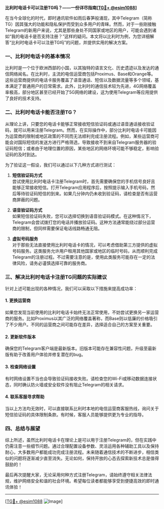 **比利时电话卡可以注册TG吗？——一份详尽指南[[TG💪+ @esim1088](https://t.me/s/esim1088)]**

在当今全球化的时代，即时通讯软件如雨后春笋般涌现，其中Telegram（简称TG）因其强大的功能和隐私保护而受到众多用户的青睐。然而，对于一些刚接触Telegram的新用户来说，尤其是那些身处不同国家或地区的用户，可能会遇到诸如“我的电话卡是否支持注册？”这样的疑问。本文将以比利时为例，为您详细解答“比利时电话卡可以注册TG吗”的问题，并提供实用的解决方案。

### 一、比利时电话卡的基本情况

比利时是一个位于欧洲西部的小国，以其独特的语言文化、历史遗迹以及发达的通信网络闻名。在比利时，主流的电信运营商包括Proximus、Base和Orange等。这些运营商提供的电话卡服务覆盖了语音通话、短信以及数据流量等多个领域，基本满足了普通用户的日常需求。此外，比利时的通信技术较为先进，4G网络覆盖率极高，部分地区甚至已经开始了5G网络的建设，这为使用Telegram等应用提供了良好的技术支持。

### 二、比利时电话卡能否注册TG？

从理论上讲，只要您的电话卡能够正常接收短信验证码或通过语音通话接收验证码，就可以用来注册Telegram。然而，在实际操作中，部分比利时电话卡可能因为运营商的限制或地区政策的不同而无法顺利完成注册流程。例如，某些运营商可能会对国际短信的发送方进行严格筛选，导致接收不到来自Telegram服务器的验证码短信；或者由于地理位置的原因，某些地区的网络环境可能不够稳定，影响验证码的及时到达。

为了验证这一假设，我们可以通过以下几种方式进行测试：

1. **短信验证码方式**  
   尝试使用比利时电话卡注册Telegram时，首先需要确保您的手机信号良好且能够正常接收短信。打开Telegram应用程序后，按照提示输入手机号码，然后等待验证码短信的到来。如果几分钟内仍未收到验证码，请检查是否有运营商屏蔽的问题。

2. **语音验证码方式**  
   如果短信验证码失败，您可以选择切换到语音验证码模式。在这种情况下，Telegram会尝试拨打您的电话并播放验证码。这种方法通常能绕过部分运营商的限制，但同样需要保证电话线路畅通无阻。

3. **虚拟号码服务**  
   对于那些无法直接使用比利时电话卡的情况，可以考虑借助第三方提供的虚拟号码服务。这类服务允许用户租用其他国家或地区的临时号码，从而顺利完成Telegram的注册过程。不过需要注意的是，使用此类服务可能存在一定的法律风险，请务必谨慎选择可靠的服务商。

### 三、解决比利时电话卡注册TG问题的实际建议

针对上述可能出现的各种情况，我们可以采取以下措施来提高成功率：

#### 1. 更换运营商
如果您发现当前使用的比利时电话卡始终无法正常使用，不妨尝试更换另一家运营商的服务。比如Proximus以其广泛的网络覆盖著称，而Base则以低廉的价格吸引了不少用户。不同的运营商之间可能存在差异，选择适合自己的方案至关重要。

#### 2. 更新软件版本
确保您的Telegram客户端是最新版本。旧版本可能存在兼容性问题，升级至最新版有助于改善用户体验并修复潜在的bug。

#### 3. 检查网络设置
有时网络设置不当也会导致验证码接收失败。请检查您的Wi-Fi或移动数据连接状态，同时确认防火墙或安全软件没有阻止Telegram的相关请求。

#### 4. 联系客服寻求帮助
当以上方法均无效时，可以直接联系比利时本地的电信运营商客服热线，询问关于短信验证码的具体限制条款。有时候，客服人员能够提供更为专业的指导。

### 四、总结与展望

综上所述，虽然比利时电话卡在理论上是可以用于注册Telegram的，但在实践中仍需注意一些细节问题。通过合理配置设备参数、灵活运用各种辅助工具以及保持耐心，大多数用户都能成功完成注册流程。未来随着通信技术的不断进步，相信类似的问题将逐渐减少直至消失。无论如何，保持开放的心态去探索新技术总是值得鼓励的！

最后再次提醒大家，无论采用何种方式注册Telegram，请始终遵守相关法律法规，维护网络安全和谐的社会环境。希望每位读者都能够享受到便捷高效的即时通讯体验！

---

[[TG💪+ @esim1088](https://t.me/s/esim1088) ![Image](https://i.postimg.cc/4NQfJmqS/Snipaste-2025-05-13-00-14-12.png)]